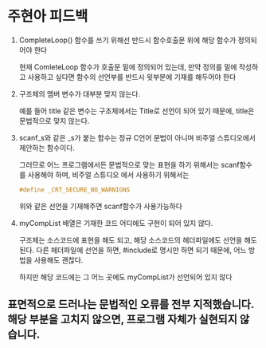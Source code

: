 # 주현아 피드백

1. CompleteLoop() 함수를 쓰기 위해선 반드시 함수호출문 위에 해당 함수가 정의되어야 한다

   현재 ComleteLoop 함수가 호출문 밑에 정의되어 있는데, 만약 정의를 밑에 작성하고 사용하고 싶다면 함수의 선언부를 반드시 윗부분에 기재를 해두어야 한다

2. 구조체의 멤버 변수가 대부분 맞지 않는다.

   예를 들어 title 같은 변수는 구조체에서는 Title로 선언이 되어 있기 때문에, title은 문법적으로 맞지 않는다.

3. scanf_s와 같은 \_s가 붙는 함수는 정규 C언어 문법이 아니며 비주얼 스튜디오에서 제안하는 함수이다.

   그러므로 어느 프로그램에서든 문법적으로 맞는 표현을 하기 위해서는 scanf함수를 사용해야 하며,
   비주얼 스튜디오 에서 사용하기 위해서는

   ```c
   #define _CRT_SECURE_NO_WARNIGNS
   ```

   위와 같은 선언을 기재해주면 scanf함수가 사용가능하다

4. myCompList 배열은 기재한 코드 어디에도 구현이 되어 있지 않다.

   구조체는 소스코드에 표현을 해도 되고, 해당 소스코드의 헤더파일에도 선언을 해도 된다. 다른 헤더파일에 선언을 하면, #include로 명시만 하면 되기 때문에, 어느 방법을 사용해도 괜찮다.

   하지만 해당 코드에는 그 어느 곳에도 myCompList가 선언되어 있지 않다

## 표면적으로 드러나는 문법적인 오류를 전부 지적했습니다. 해당 부분을 고치지 않으면, 프로그램 자체가 실현되지 않습니다.
